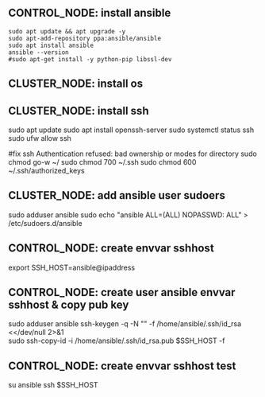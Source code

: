 ## CONTROL_NODE: install ansible
```
sudo apt update && apt upgrade -y
sudo apt-add-repository ppa:ansible/ansible
sudo apt install ansible
ansible --version
#sudo apt-get install -y python-pip libssl-dev
```
## CLUSTER_NODE: install os
## CLUSTER_NODE: install ssh
sudo apt update
sudo apt install openssh-server
sudo systemctl status ssh
sudo ufw allow ssh

#fix ssh Authentication refused: bad ownership or modes for directory
sudo chmod go-w ~/
sudo chmod 700 ~/.ssh
sudo chmod 600 ~/.ssh/authorized_keys

## CLUSTER_NODE: add ansible user sudoers
sudo adduser ansible
sudo echo "ansible ALL=(ALL) NOPASSWD: ALL" > /etc/sudoers.d/ansible

## CONTROL_NODE: create envvar sshhost
export SSH_HOST=ansible@ipaddress


## CONTROL_NODE: create user ansible envvar sshhost & copy pub key
sudo adduser ansible
ssh-keygen -q -N "" -f /home/ansible/.ssh/id_rsa <<<y >/dev/null 2>&1  
sudo ssh-copy-id -i /home/ansible/.ssh/id_rsa.pub $SSH_HOST -f

## CONTROL_NODE: create envvar sshhost test
su ansible
ssh $SSH_HOST




